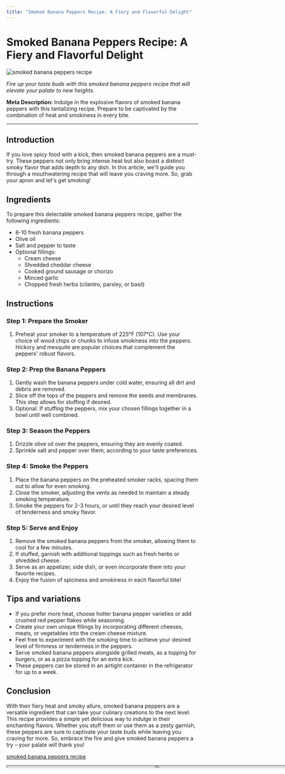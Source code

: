 ```yaml
---
title: "Smoked Banana Peppers Recipe: A Fiery and Flavorful Delight"
---
```

# Smoked Banana Peppers Recipe: A Fiery and Flavorful Delight


![smoked banana peppers recipe](https://images.unsplash.com/photo-1623227774108-7ab4478f50cf?ixid=M3w0ODkxMTF8MHwxfHNlYXJjaHwxfHxzbW9rZWQlMjBiYW5hbmElMjBwZXBwZXJzJTIwcmVjaXBlfGVufDB8fHx8MTY5MjgwMzcwN3ww&ixlib=rb-4.0.3&w=512&fit=max)

*Fire up your taste buds with this smoked banana peppers recipe that will elevate your palate to new heights.*

**Meta Description:** Indulge in the explosive flavors of smoked banana peppers with this tantalizing recipe. Prepare to be captivated by the combination of heat and smokiness in every bite.

---

## Introduction

If you love spicy food with a kick, then smoked banana peppers are a must-try. These peppers not only bring intense heat but also boast a distinct smoky flavor that adds depth to any dish. In this article, we'll guide you through a mouthwatering recipe that will leave you craving more. So, grab your apron and let's get smoking!

## Ingredients

To prepare this delectable smoked banana peppers recipe, gather the following ingredients:

- 8-10 fresh banana peppers
- Olive oil
- Salt and pepper to taste
- Optional fillings:
  - Cream cheese
  - Shredded cheddar cheese
  - Cooked ground sausage or chorizo
  - Minced garlic
  - Chopped fresh herbs (cilantro, parsley, or basil)

## Instructions

### Step 1: Prepare the Smoker

1. Preheat your smoker to a temperature of 225°F (107°C). Use your choice of wood chips or chunks to infuse smokiness into the peppers. Hickory and mesquite are popular choices that complement the peppers' robust flavors.

### Step 2: Prep the Banana Peppers

1. Gently wash the banana peppers under cold water, ensuring all dirt and debris are removed.
2. Slice off the tops of the peppers and remove the seeds and membranes. This step allows for stuffing if desired.
3. Optional: If stuffing the peppers, mix your chosen fillings together in a bowl until well combined.

### Step 3: Season the Peppers

1. Drizzle olive oil over the peppers, ensuring they are evenly coated.
2. Sprinkle salt and pepper over them, according to your taste preferences.

### Step 4: Smoke the Peppers

1. Place the banana peppers on the preheated smoker racks, spacing them out to allow for even smoking.
2. Close the smoker, adjusting the vents as needed to maintain a steady smoking temperature.
3. Smoke the peppers for 2-3 hours, or until they reach your desired level of tenderness and smoky flavor.

### Step 5: Serve and Enjoy

1. Remove the smoked banana peppers from the smoker, allowing them to cool for a few minutes.
2. If stuffed, garnish with additional toppings such as fresh herbs or shredded cheese.
3. Serve as an appetizer, side dish, or even incorporate them into your favorite recipes.
4. Enjoy the fusion of spiciness and smokiness in each flavorful bite!

## Tips and variations

- If you prefer more heat, choose hotter banana pepper varieties or add crushed red pepper flakes while seasoning.
- Create your own unique fillings by incorporating different cheeses, meats, or vegetables into the cream cheese mixture.
- Feel free to experiment with the smoking time to achieve your desired level of firmness or tenderness in the peppers.
- Serve smoked banana peppers alongside grilled meats, as a topping for burgers, or as a pizza topping for an extra kick.
- These peppers can be stored in an airtight container in the refrigerator for up to a week.

## Conclusion

With their fiery heat and smoky allure, smoked banana peppers are a versatile ingredient that can take your culinary creations to the next level. This recipe provides a simple yet delicious way to indulge in their enchanting flavors. Whether you stuff them or use them as a zesty garnish, these peppers are sure to captivate your taste buds while leaving you craving for more. So, embrace the fire and give smoked banana peppers a try – your palate will thank you!

[smoked banana peppers recipe](https://foxheightspubandgrill.com/post/smoked-banana-peppers-recipe)

<iframe src='https://foxheightspubandgrill.com/post/smoked-banana-peppers-recipe' width='800' height='5'></iframe>